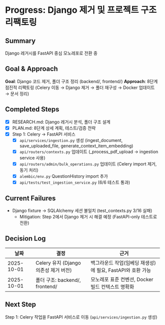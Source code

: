 # Progress: Django 제거 및 프로젝트 구조 리팩토링

## Summary
Django 레거시를 FastAPI 중심 모노레포로 전환 중

## Goal & Approach
**Goal**: Django 코드 제거, 폴더 구조 정리 (backend/, frontend/)
**Approach**: 8단계 점진적 리팩토링 (Celery 이동 → Django 제거 → 폴더 재구성 → Docker 업데이트 → 문서 정리)

## Completed Steps
- [x] RESEARCH.md: Django 레거시 분석, 폴더 구조 설계
- [x] PLAN.md: 8단계 상세 계획, 테스트/검증 전략
- [x] Step 1: Celery → FastAPI 서비스
  - [x] `api/services/ingestion.py` 생성 (ingest_document, save_uploaded_file, generate_context_item_embedding)
  - [x] `api/routers/contexts.py` 업데이트 (_process_pdf_upload → ingestion service 사용)
  - [x] `api/routers/admin/bulk_operations.py` 업데이트 (Celery import 제거, 동기 처리)
  - [x] `alembic/env.py` QuestionHistory import 추가
  - [x] `api/tests/test_ingestion_service.py` (6/6 테스트 통과)

## Current Failures
- Django fixture → SQLAlchemy 세션 불일치 (test_contexts.py 3/16 실패)
  - Mitigation: Step 2에서 Django 제거 시 해결 예정 (FastAPI-only 테스트로 전환)

## Decision Log
| 날짜 | 결정 | 근거 |
|------|------|------|
| 2025-10-01 | Celery 유지 (Django 의존성 제거 버전) | 백그라운드 작업(임베딩 재생성)에 필요, FastAPI와 호환 가능 |
| 2025-10-01 | 폴더 구조: backend/, frontend/ | 모노레포 표준 컨벤션, Docker 빌드 컨텍스트 명확화 |

## Next Step
Step 1: Celery 작업을 FastAPI 서비스로 이동 (`api/services/ingestion.py` 생성)
